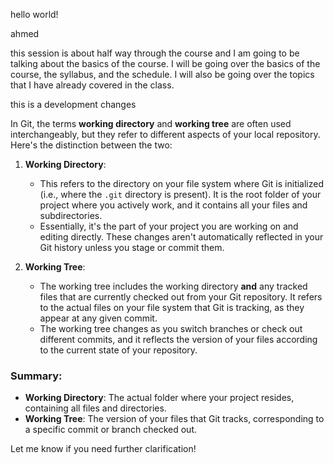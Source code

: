 hello world!

ahmed 

this session is about half way through the course and I am going to be talking about the basics of the course. I will be going over the basics of the course, the syllabus, and the schedule. I will also be going over the topics that I have already covered in the class.

this is a development changes

In Git, the terms **working directory** and **working tree** are often used interchangeably, but they refer to different aspects of your local repository. Here's the distinction between the two:

1. **Working Directory**:
   - This refers to the directory on your file system where Git is initialized (i.e., where the `.git` directory is present). It is the root folder of your project where you actively work, and it contains all your files and subdirectories.
   - Essentially, it's the part of your project you are working on and editing directly. These changes aren't automatically reflected in your Git history unless you stage or commit them.

2. **Working Tree**:
   - The working tree includes the working directory **and** any tracked files that are currently checked out from your Git repository. It refers to the actual files on your file system that Git is tracking, as they appear at any given commit.
   - The working tree changes as you switch branches or check out different commits, and it reflects the version of your files according to the current state of your repository.

### Summary:
- **Working Directory**: The actual folder where your project resides, containing all files and directories.
- **Working Tree**: The version of your files that Git tracks, corresponding to a specific commit or branch checked out.

Let me know if you need further clarification!